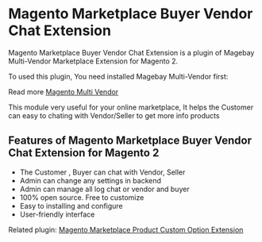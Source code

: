 # Magento Marketplace Buyer Vendor Chat Extension
Magento Marketplace Buyer Vendor Chat Extension is a plugin of Magebay Multi-Vendor Marketplace Extension for Magento 2. 

To used this plugin, You need installed Magebay Multi-Vendor first: 

Read more [Magento Multi Vendor](https://www.magebay.com/magento-multi-vendor-marketplace-extension)

This module very useful for your online marketplace, It helps the Customer can easy to chating with Vendor/Seller to get more info products


## Features of Magento Marketplace Buyer Vendor Chat Extension for Magento 2
- The Customer , Buyer can chat with Vendor, Seller
- Admin can change any settings in backend
- Admin can manage all log chat or vendor and buyer
- 100% open source. Free to customize
- Easy to installing and configure
- User-friendly interface

Related plugin: [Magento Marketplace Product Custom Option Extension](https://github.com/magebaycom/magento-marketplace-custom-option-extension)
